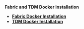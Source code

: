 <strong>Fabric and TDM Docker Installation<strong>

<ul>      
<li><a href="/articles/98_maintenance_and_operational/Installations/Docker/Fabric/README.md">Fabric Docker Installation</a></li>
<li><a href="/articles/98_maintenance_and_operational/Installations/Docker/TDM/README.md">TDM Docker Installation</a></li>

</ul>
